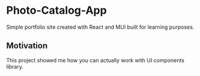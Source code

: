 # Photo-Catalog-App
Simple portfolio site created with React and MUI built for learning purposes.

## Motivation
This project showed me how you can actually work with UI components library.
